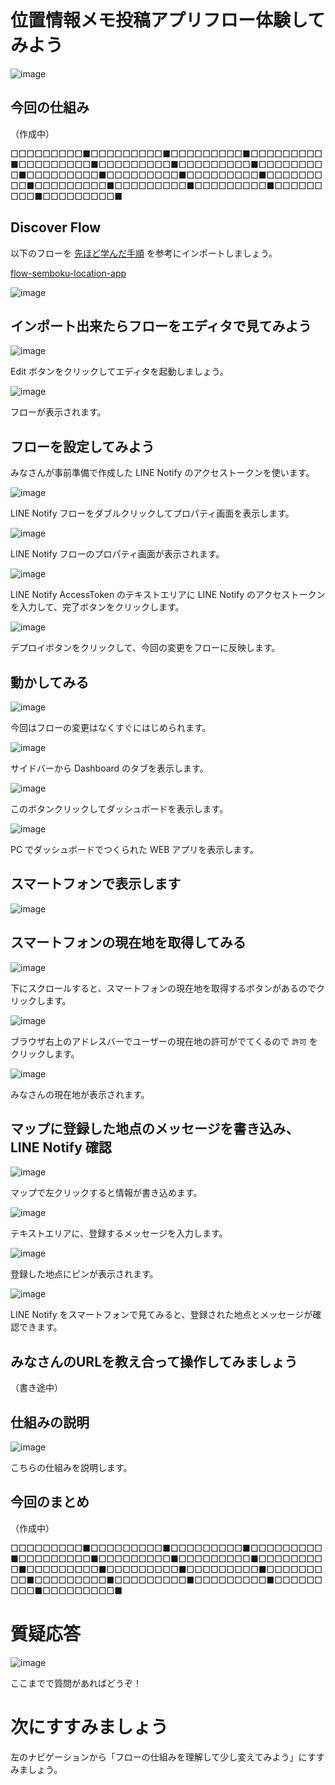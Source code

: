 # 位置情報メモ投稿アプリフロー体験してみよう

![image](https://i.gyazo.com/2fe8f1e2d461451f6b5212996272c3ee.jpg)

## 今回の仕組み

（作成中）

□□□□□□□□□■□□□□□□□□□■□□□□□□□□□■□□□□□□□□□■□□□□□□□□□■□□□□□□□□□■□□□□□□□□□■□□□□□□□□□■□□□□□□□□□■□□□□□□□□□■□□□□□□□□□■□□□□□□□□□■□□□□□□□□□■□□□□□□□□□■□□□□□□□□□■□□□□□□□□□■□□□□□□□□□■

## Discover Flow

以下のフローを [先ほど学んだ手順](04-00-discover-flow.md) を参考にインポートしましょう。

[flow-semboku-location-app](https://enebular.com/discover/flow/31781034-83fe-4933-aae8-af2195a29394)

![image](https://i.gyazo.com/c9ea8432185179645a15d4eda21334a3.png)

## インポート出来たらフローをエディタで見てみよう

![image](https://i.gyazo.com/040208eb0965169117e7170adbc0d169.png)

Edit ボタンをクリックしてエディタを起動しましょう。

![image](https://i.gyazo.com/17ce8db81a3ef51ab06bef4b8ef7a59a.png)

フローが表示されます。

## フローを設定してみよう

みなさんが事前準備で作成した LINE Notify のアクセストークンを使います。

![image](https://i.gyazo.com/a7084d13b10b8866796ea333c2e4a8e6.png)

LINE Notify フローをダブルクリックしてプロパティ画面を表示します。

![image](https://i.gyazo.com/c7abb2032c8f52b172a9e71f9bc348f6.png)

LINE Notify フローのプロパティ画面が表示されます。

![image](https://i.gyazo.com/6fb6268c14f75b900992d808fd56c6db.png)

LINE Notify AccessToken のテキストエリアに LINE Notify のアクセストークンを入力して、完了ボタンをクリックします。

![image](https://i.gyazo.com/bba94631fb00ffb9f83804e5fff9cf99.png)

デプロイボタンをクリックして、今回の変更をフローに反映します。

## 動かしてみる

![image](https://i.gyazo.com/17ce8db81a3ef51ab06bef4b8ef7a59a.png)

今回はフローの変更はなくすぐにはじめられます。

![image](https://i.gyazo.com/f1aae1ca905dcaa3433e1cdfaa36559b.png)

サイドバーから Dashboard のタブを表示します。

![image](https://i.gyazo.com/c504b26edfe858dc68b8eff5c6f0f75b.png)

このボタンクリックしてダッシュボードを表示します。

![image](https://i.gyazo.com/587e13c10ad85a84e73c2725b1b1ee72.png)

PC でダッシュボードでつくられた WEB アプリを表示します。

## スマートフォンで表示します

![image](https://i.gyazo.com/f61722d1e667475cc54a972176a41596.png)

## スマートフォンの現在地を取得してみる

![image](https://i.gyazo.com/ec6be7fa6cae1194b47b8b021c457ffc.png)

下にスクロールすると、スマートフォンの現在地を取得するボタンがあるのでクリックします。

![image](https://i.gyazo.com/2e01f3d96f6e56209d59d12153aa5c28.png)

ブラウザ右上のアドレスバーでユーザーの現在地の許可がでてくるので `許可` をクリックします。

![image](https://i.gyazo.com/5c5a8d4740968d186a5be85a33f5f03c.png)

みなさんの現在地が表示されます。

## マップに登録した地点のメッセージを書き込み、LINE Notify 確認

![image](https://i.gyazo.com/b601cc80efb75bccba1680d7e6e356dc.png)

マップで左クリックすると情報が書き込めます。

![image](https://i.gyazo.com/834fdd4c72a049e20290335ee70300d0.png)

テキストエリアに、登録するメッセージを入力します。

![image](https://i.gyazo.com/cf881f43c096a0acbdaa86a74abfa197.png)

登録した地点にピンが表示されます。

![image](https://i.gyazo.com/36b75292254b7ad3f582206d001305d7.png)

LINE Notify をスマートフォンで見てみると、登録された地点とメッセージが確認できます。

## みなさんのURLを教え合って操作してみましょう

（書き途中）

## 仕組みの説明

![image](https://i.gyazo.com/17ce8db81a3ef51ab06bef4b8ef7a59a.png)

こちらの仕組みを説明します。

## 今回のまとめ

（作成中）

□□□□□□□□□■□□□□□□□□□■□□□□□□□□□■□□□□□□□□□■□□□□□□□□□■□□□□□□□□□■□□□□□□□□□■□□□□□□□□□■□□□□□□□□□■□□□□□□□□□■□□□□□□□□□■□□□□□□□□□■□□□□□□□□□■□□□□□□□□□■□□□□□□□□□■□□□□□□□□□■□□□□□□□□□■


# 質疑応答

![image](https://i.gyazo.com/aba8ccd625e7320883851b71ebd0caf2.png)

ここまでで質問があればどうぞ！

# 次にすすみましょう

左のナビゲーションから「フローの仕組みを理解して少し変えてみよう」にすすみましょう。

